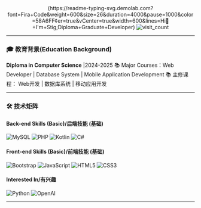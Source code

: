 <!-- 动态标题 -->
<div align="center">
  (https://readme-typing-svg.demolab.com?font=Fira+Code&weight=600&size=26&duration=4000&pause=1000&color=58A6FF&center=true&vCenter=true&width=600&lines=Hi👋+I'm+Stig;Diploma+Graduate+Developer)
  <img src="https://komarev.com/ghpvc/?username=stig4534&label=Profile+Views&color=blueviolet" alt="visit_count">
</div>

---

### 🎓 教育背景(Education Background)
**Diploma in Computer Science**  |2024-2025
📚 Major Courses：Web Developer | Database System | Mobile Application Development
📚 主修课程：      Web开发       | 数据库系统       | 移动应用开发


---

### 🛠️ 技术矩阵
#### Back-end Skills (Basic)/后端技能 (基础)
![MySQL](https://img.shields.io/badge/MySQL-4479A1?logo=mysql&logoColor=white)
![PHP](https://img.shields.io/badge/PHP-777BB4?logo=php&logoColor=white)
![Kotlin](https://img.shields.io/badge/Kotlin-7F52FF?logo=kotlin&logoColor=white)
![C#](https://img.shields.io/badge/C%23-239120?logo=c-sharp&logoColor=white)

#### Front-end Skills (Basic)/前端技能 (基础)
![Bootstrap](https://img.shields.io/badge/Bootstrap-7952B3?logo=bootstrap&logoColor=white)
![JavaScript](https://img.shields.io/badge/JavaScript-F7DF1E?logo=javascript&logoColor=black)
![HTML5](https://img.shields.io/badge/HTML5-E34F26?logo=html5&logoColor=white)
![CSS3](https://img.shields.io/badge/CSS3-1572B6?logo=css3&logoColor=white)

#### Interested In/有兴趣
![Python](https://img.shields.io/badge/Python-3776AB?logo=python&logoColor=white)
![OpenAI](https://img.shields.io/badge/OpenAI-412991?logo=openai&logoColor=white)

---


